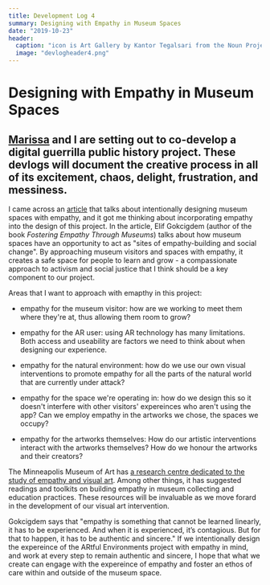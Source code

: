 ```yaml
---
title: Development Log 4
summary: Designing with Empathy in Museum Spaces
date: "2019-10-23" 
header:
  caption: "icon is Art Gallery by Kantor Tegalsari from the Noun Project"
  image: "devlogheader4.png"
--- 
```

# Designing with Empathy in Museum Spaces 
## [Marissa](https://marissafoley.netlify.com/) and I are setting out to co-develop a digital guerrilla public history project. These devlogs will document the creative process in all of its excitement, chaos, delight, frustration, and messiness.

I came across an [article](https://medium.com/@artsmia/can-museums-make-us-better-people-a257a29e104) that talks about intentionally designing museum spaces with empathy, and it got me thinking about incorporating empathy into the design of this project. In the article, Elif Gokcigdem (author of the book *Fostering Empathy Through Museums*) talks about how museum spaces have an opportunity to act as "sites of empathy-building and social change". By approaching museum visitors and spaces with empathy, it creates a safe space for people to learn and grow - a compassionate approach to activism and social justice that I think should be a key component to our project. 

Areas that I want to approach with emapthy in this project: 

+ empathy for the museum visitor: how are we working to meet them where they're at, thus allowing them room to grow? 

+ empathy for the AR user: using AR technology has many limitations. Both access and useability are factors we need to think about when designing our experience. 

+ empathy for the natural environment: how do we use our own visual interventions to promote empathy for all the parts of the natural world that are currently under attack? 

+ empathy for the space we're operating in: how do we design this so it doesn't interfere with other visitors' expereinces who aren't using the app? Can we employ empathy in the artworks we chose, the spaces we occupy? 

+ empathy for the artworks themselves: How do our artistic interventions interact with the artworks themselves? How do we honour the artworks and their creators?

The Minneapolis Museum of Art has [a research centre dedicated to the study of empathy and visual art](https://new.artsmia.org/empathy/). Among other things, it has suggested readings and toolkits on building empathy in museum collecting and education practices. These resources will be invaluable as we move forard in the development of our visual art intervention. 

Gokcigdem says that "empathy is something that cannot be learned linearly, it has to be experienced. And when it is experienced, it’s contagious. But for that to happen, it has to be authentic and sincere." If we intentionally design the expereince of the ARtful Environments project with empathy in mind, and work at every step to remain authentic and sincere, I hope that what we create can engage with the expereince of empathy and foster an ethos of care within and outside of the museum space.   


